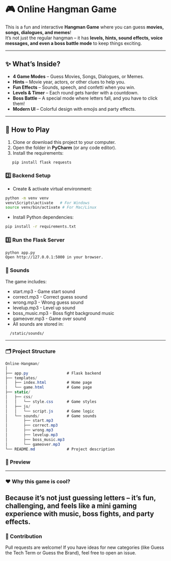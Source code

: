 # 🎮 Online Hangman Game

This is a fun and interactive **Hangman Game** where you can guess **movies, songs, dialogues, and memes**!  
It’s not just the regular hangman – it has **levels, hints, sound effects, voice messages, and even a boss battle mode** to keep things exciting.

---

## ✨ What’s Inside?
- **4 Game Modes** – Guess Movies, Songs, Dialogues, or Memes.
- **Hints** – Movie year, actors, or other clues to help you.
- **Fun Effects** – Sounds, speech, and confetti when you win.
- **Levels & Timer** – Each round gets harder with a countdown.
- **Boss Battle** – A special mode where letters fall, and you have to click them!
- **Modern UI** – Colorful design with emojis and party effects.

---

## 🚀 How to Play
1. Clone or download this project to your computer.
2. Open the folder in **PyCharm** (or any code editor).
3. Install the requirements:
```bash
   pip install flask requests

```
### 2️⃣ Backend Setup
- Create & activate virtual environment:
```bash
python -m venv venv
venv\Scripts\activate   # For Windows
source venv/bin/activate # For Mac/Linux
```
- Install Python dependencies:
```bash
pip install -r requirements.txt
```
### 3️⃣ Run the Flask Server
```bash
python app.py
Open http://127.0.0.1:5000 in your browser.
```
### 🎵 Sounds
The game includes:

- start.mp3 - Game start sound
- correct.mp3 - Correct guess sound
- wrong.mp3 - Wrong guess sound
- levelup.mp3 - Level up sound
- boss_music.mp3 - Boss fight background music
- gameover.mp3 - Game over sound
- All sounds are stored in:
```arduino
  /static/sounds/
```
---
### 🗂️ Project Structure
```csharp
Online-Hangman/
│
├── app.py                 # Flask backend
├── templates/
│   ├── index.html         # Home page
│   └── game.html          # Game page
├── static/
│   ├── css/
│   │   └── style.css      # Game styles
│   ├── js/
│   │   └── script.js      # Game logic
│   └── sounds/            # Game sounds
│       ├── start.mp3
│       ├── correct.mp3
│       ├── wrong.mp3
│       ├── levelup.mp3
│       ├── boss_music.mp3
│       └── gameover.mp3
└── README.md              # Project description

```
### 📸 Preview


---
### ❤️ Why this game is cool?
Because it’s not just guessing letters –
it’s fun, challenging, and feels like a mini gaming experience with music, boss fights, and party effects.
---
### 🤝 Contribution
Pull requests are welcome! If you have ideas for new categories (like Guess the Tech Term or Guess the Brand), feel free to open an issue.



  
